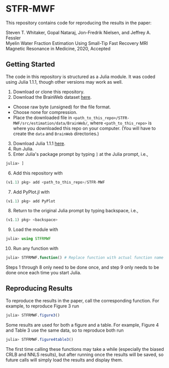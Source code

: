 # STFR-MWF
This repository contains code
for reproducing the results in the paper:

Steven T. Whitaker, Gopal Nataraj, Jon-Fredrik Nielsen, and Jeffrey A. Fessler \
Myelin Water Fraction Estimation Using Small-Tip Fast Recovery MRI \
Magnetic Resonance in Medicine, 2020, Accepted

## Getting Started
The code in this repository is structured as a Julia module.
It was coded using Julia 1.1.1,
though other versions may work as well.

1. Download or clone this repository.
2. Download the BrainWeb dataset [here](https://brainweb.bic.mni.mcgill.ca/cgi/brainweb1?alias=phantom_1.0mm_normal_crisp&download=1).
  - Choose raw byte (unsigned) for the file format.
  - Choose none for compression.
  - Place the downloaded file in `<path_to_this_repo>/STFR-MWF/src/estimation/data/BrainWeb/`,
    where `<path_to_this_repo>` is where you downloaded this repo on your computer.
    (You will have to create the `data` and `BrainWeb` directories.)
3. Download Julia 1.1.1 [here](https://julialang.org/downloads/oldreleases/).
4. Run Julia.
5. Enter Julia's package prompt by typing `]` at the Julia prompt, i.e.,
```julia
julia> ]
```
6. Add this repository with
```julia
(v1.1) pkg> add <path_to_this_repo>/STFR-MWF
```
7. Add PyPlot.jl with
```julia
(v1.1) pkg> add PyPlot
```
8. Return to the original Julia prompt by typing backspace, i.e.,
```julia
(v1.1) pkg> <backspace>
```
9. Load the module with
```julia
julia> using STFRMWF
```
10. Run any function with
```julia
julia> STFRMWF.function() # Replace function with actual function name
```

Steps 1 through 8 only need to be done once,
and step 9 only needs to be done once each time you start Julia.

## Reproducing Results
To reproduce the results in the paper, call the corresponding function.
For example, to reproduce Figure 3 run
```julia
julia> STFRMWF.figure3()
```
Some results are used for both a figure and a table.
For example, Figure 4 and Table 3 use the same data,
so to reproduce both run
```julia
julia> STFRMWF.figure4table3()
```

The first time calling these functions may take a while
(especially the biased CRLB and NNLS results),
but after running once the results will be saved,
so future calls will simply load the results and display them.
